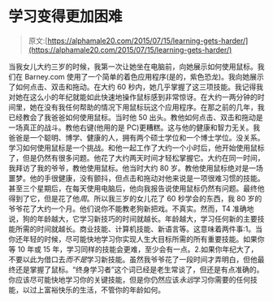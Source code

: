 # 学习变得更加困难

> 原文:[https://alphamale20.com/2015/07/15/learning-gets-harder/](https://alphamale20.com/2015/07/15/learning-gets-harder/)

当我女儿大约三岁的时候，我第一次让她坐在电脑前，向她展示如何使用鼠标。我们在 Barney.com 使用了一个简单的着色应用程序(是的，紫色恐龙)。我向她展示了如何点击、双击和拖动。在大约 60 秒内，她几乎掌握了这三项技能。我记得我对她在这么小的年纪就能如此快速地操作鼠标感到非常惊讶。在大约一两分钟的时间里，她在没有我任何帮助的情况下用鼠标玩这个应用程序。在那之前的几年，我已经教会了我爸爸如何使用鼠标。当时他 50 出头。教他如何点击、双击和拖动是一场真正的战斗。教他右键(他用的是 PC)更糟糕。这与他的健康和智力无关。我爸爸是一个聪明、博学、健康的人，拥有两个硕士学位和一个博士学位。没关系。学习如何使用鼠标是一个挑战。和他一起工作了大约一个小时后，他开始使用鼠标了，但是仍然有很多问题。他花了大约两天时间才轻松掌握它。大约在同一时间，我拜访了我的爷爷，教他使用鼠标。他当时大约 80 岁。教他使用鼠标绝对是一场噩梦。他的手很健康，没有颤抖，但点击和拖动对他来说是一项很难习惯的技能。甚至三个星期后，在每天使用电脑后，他向我报告说使用鼠标仍然有问题。最终他得到了它，但是花了他*周*。所以我三岁的女儿花了 60 秒学会的东西，我 80 岁的爷爷花了大约一个月。他们说你不能教老狗新把戏。不真实。然而，T4 准确地说，狗的年龄越大，它学习新技巧的时间就越长。年龄越大，学习任何新的主要技能所需的时间就越长。商业技能、计算机技能、新语言等。这意味着两件事:1。当你还年轻的时候，尽可能快地学习你实现人生大目标所需的所有重要技能。如果你等 10 年或 15 年，学习同样的技能会更难，至少会有一点。2.如果你年纪大了，不要以此为借口去*而不是*学习新技能。虽然我爷爷花了一段时间才弄明白，但他最终还是掌握了鼠标。“终身学习者”这个词已经是老生常谈了，但还是有点准确的。你应该尽可能快地学习你的关键技能，但是你仍然应该*永远*学习你需要的任何技能，以过上富裕快乐的生活，不管你的年龄如何。